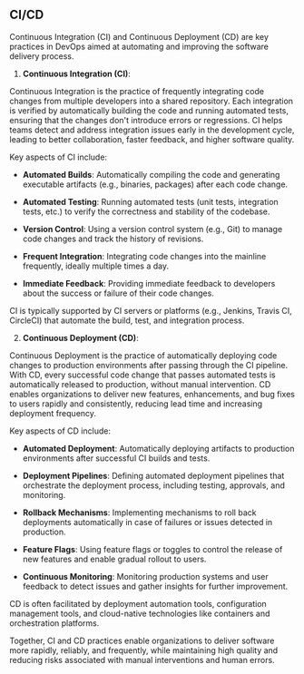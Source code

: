 ## CI/CD

Continuous Integration (CI) and Continuous Deployment (CD) are key practices in DevOps aimed at automating and improving the software delivery process.

1. **Continuous Integration (CI)**:

Continuous Integration is the practice of frequently integrating code changes from multiple developers into a shared repository. Each integration is verified by automatically building the code and running automated tests, ensuring that the changes don't introduce errors or regressions. CI helps teams detect and address integration issues early in the development cycle, leading to better collaboration, faster feedback, and higher software quality.

Key aspects of CI include:

- **Automated Builds**: Automatically compiling the code and generating executable artifacts (e.g., binaries, packages) after each code change.
  
- **Automated Testing**: Running automated tests (unit tests, integration tests, etc.) to verify the correctness and stability of the codebase.
  
- **Version Control**: Using a version control system (e.g., Git) to manage code changes and track the history of revisions.
  
- **Frequent Integration**: Integrating code changes into the mainline frequently, ideally multiple times a day.
  
- **Immediate Feedback**: Providing immediate feedback to developers about the success or failure of their code changes.

CI is typically supported by CI servers or platforms (e.g., Jenkins, Travis CI, CircleCI) that automate the build, test, and integration process.

2. **Continuous Deployment (CD)**:

Continuous Deployment is the practice of automatically deploying code changes to production environments after passing through the CI pipeline. With CD, every successful code change that passes automated tests is automatically released to production, without manual intervention. CD enables organizations to deliver new features, enhancements, and bug fixes to users rapidly and consistently, reducing lead time and increasing deployment frequency.

Key aspects of CD include:

- **Automated Deployment**: Automatically deploying artifacts to production environments after successful CI builds and tests.
  
- **Deployment Pipelines**: Defining automated deployment pipelines that orchestrate the deployment process, including testing, approvals, and monitoring.
  
- **Rollback Mechanisms**: Implementing mechanisms to roll back deployments automatically in case of failures or issues detected in production.
  
- **Feature Flags**: Using feature flags or toggles to control the release of new features and enable gradual rollout to users.
  
- **Continuous Monitoring**: Monitoring production systems and user feedback to detect issues and gather insights for further improvement.

CD is often facilitated by deployment automation tools, configuration management tools, and cloud-native technologies like containers and orchestration platforms.

Together, CI and CD practices enable organizations to deliver software more rapidly, reliably, and frequently, while maintaining high quality and reducing risks associated with manual interventions and human errors.